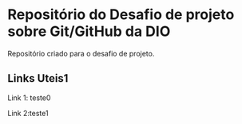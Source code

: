 # Repositório do Desafio de projeto sobre Git/GitHub da DIO
Repositório criado para o desafio de projeto.


## Links Uteis1
Link 1: teste0

Link 2:teste1
